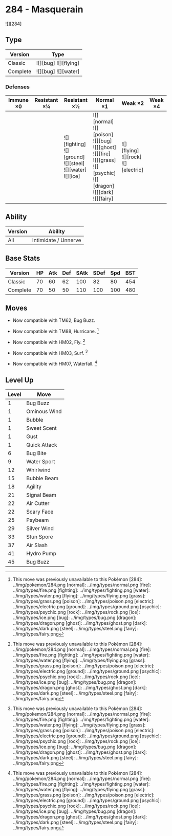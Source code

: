 # 284 - Masquerain
![][284]

## Type

Version  | Type
---      | ---
Classic  | ![][bug]  ![][flying]
Complete | ![][bug]  ![][water]

### Defenses

Immune ×0 | Resistant ×¼ | Resistant ×½                                                             | Normal ×1                                                                                                                                     | Weak ×2                                       | Weak ×4
---       | ---          | ---                                                                      | ---                                                                                                                                           | ---                                           | ---
&nbsp;    | &nbsp;       | ![][fighting]<br>![][ground]<br>![][steel]<br>![][water]<br>![][ice]<br> | ![][normal]<br>![][poison]<br>![][bug]<br>![][ghost]<br>![][fire]<br>![][grass]<br>![][psychic]<br>![][dragon]<br>![][dark]<br>![][fairy]<br> | ![][flying]<br>![][rock]<br>![][electric]<br> | &nbsp;

## Ability

Version | Ability
---     | ---
All     | Intimidate / Unnerve

## Base Stats

Version  | HP  | Atk | Def | SAtk | SDef | Spd | BST
---      | --- | --- | --- | ---  | ---  | --- | ---
Classic  | 70  | 60  | 62  | 100  | 82   | 80  | 454
Complete | 70  | 50  | 50  | 110  | 100  | 100 | 480

## Moves

 - Now compatible with TM62, Bug Buzz.

 - Now compatible with TM88, Hurricane. [^1]

 - Now compatible with HM02, Fly. [^1]

 - Now compatible with HM03, Surf. [^1]

 - Now compatible with HM07, Waterfall. [^1]

## Level Up

Level | Move
---   | ---
1     | Bug Buzz
1     | Ominous Wind
1     | Bubble
1     | Sweet Scent
1     | Gust
1     | Quick Attack
6     | Bug Bite
9     | Water Sport
12    | Whirlwind
15    | Bubble Beam
18    | Agility
21    | Signal Beam
22    | Air Cutter
22    | Scary Face
25    | Psybeam
29    | Silver Wind
33    | Stun Spore
37    | Air Slash
41    | Hydro Pump
45    | Bug Buzz

[^1]: This move was previously unavailable to this Pokémon
[284]: ../img/pokemon/284.png
[normal]: ../img/types/normal.png
[fire]: ../img/types/fire.png
[fighting]: ../img/types/fighting.png
[water]: ../img/types/water.png
[flying]: ../img/types/flying.png
[grass]: ../img/types/grass.png
[poison]: ../img/types/poison.png
[electric]: ../img/types/electric.png
[ground]: ../img/types/ground.png
[psychic]: ../img/types/psychic.png
[rock]: ../img/types/rock.png
[ice]: ../img/types/ice.png
[bug]: ../img/types/bug.png
[dragon]: ../img/types/dragon.png
[ghost]: ../img/types/ghost.png
[dark]: ../img/types/dark.png
[steel]: ../img/types/steel.png
[fairy]: ../img/types/fairy.png

